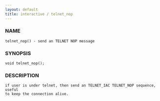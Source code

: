 ```yaml
---
layout: default
title: interactive / telnet_nop
---
```


### NAME

    telnet_nop() - send an TELNET NOP message

### SYNOPSIS

    void telnet_nop();

### DESCRIPTION

    if user is under telnet, then send an TELNET_IAC TELNET_NOP sequence, useful
    to keep the connection alive.
